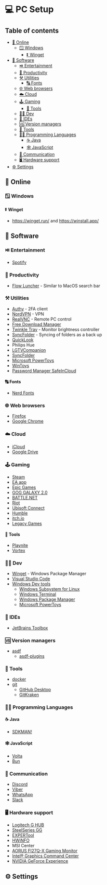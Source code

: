 # 💻 PC Setup <!-- omit from toc -->

## Table of contents <!-- omit from toc -->

- [🛜 Online](#-online)
  - [🪟 Windows](#-windows)
    - [⏬ Winget](#-winget)
- [📃 Software](#-software)
  - [⏯️ Entertainment](#️-entertainment)
  - [💯 Productivity](#-productivity)
  - [⚒️ Utilities](#️-utilities)
    - [🔠 Fonts](#-fonts)
  - [🌐 Web browsers](#-web-browsers)
  - [☁️ Cloud](#️-cloud)
  - [🕹️ Gaming](#️-gaming)
    - [🔧 Tools](#-tools)
  - [🧑‍💻 Dev](#-dev)
  - [🧠 IDEs](#-ides)
  - [🆚 Version managers](#-version-managers)
  - [📝 Tools](#-tools-1)
  - [🧑‍💻 Programming Languages](#-programming-languages)
    - [☕ Java](#-java)
    - [🕸️ JavaScript](#️-javascript)
  - [💬 Communication](#-communication)
  - [🖥️ Hardware support](#️-hardware-support)
- [⚙️ Settings](#️-settings)

## 🛜 Online

### 🪟 Windows

#### ⏬ Winget

- <https://winget.run/> and <https://winstall.app/>

## 📃 Software

### ⏯️ Entertainment

- [Spotify](https://www.spotify.com/)

### 💯 Productivity

- [Flow Luncher](https://www.flowlauncher.com/) - Similar to MacOS search bar

### ⚒️ Utilities

- [Authy](https://authy.com/) - 2FA client
- [NordVPN](https://nordvpn.com/) - VPN
- [RealVNC](https://www.realvnc.com/en/) - Remote PC control
- [Free Download Manager](https://www.freedownloadmanager.org/)
- [Twinkle Tray](https://apps.microsoft.com/store/detail/twinkle-tray-brightness-slider/9PLJWWSV01LK?hl=en-us&gl=us) - Monitor brightness controller
- [SyncFolder](https://apps.microsoft.com/store/detail/syncfolder/9NC73MJWHSWW?hl=en-us&gl=us) - Syncing of folders as a back up
- [QuickLook](https://apps.microsoft.com/store/detail/quicklook/9NV4BS3L1H4S)
- Philips Hue
- [LGTVCompanion](https://github.com/JPersson77/LGTVCompanion)
- [SyncFolder](http://syncfolder.cwwonline.be/)
- [Microsoft PowerToys](https://learn.microsoft.com/en-us/windows/powertoys/)
- [WinToys](https://apps.microsoft.com/detail/wintoys/9P8LTPGCBZXD)
- [Password Manager SafeInCloud](https://www.safe-in-cloud.com/en/index.html)

#### 🔠 Fonts

- [Nerd Fonts](https://www.nerdfonts.com/)

### 🌐 Web browsers

- [Firefox](https://www.mozilla.org/en-GB/firefox/new/)
- [Google Chrome](https://www.google.com/intl/en_uk/chrome/)

### ☁️ Cloud

- [iCloud](https://www.icloud.com/)
- [Google Drive](https://www.google.com/drive/)

### 🕹️ Gaming

- [Steam](https://store.steampowered.com/)
- [EA app](https://www.ea.com/ea-app)
- [Epic Games](https://store.epicgames.com/)
- [GOG GALAXY 2.0](https://www.gog.com/galaxy)
- [BATTLE.NET](https://www.blizzard.com/en-gb/apps/battle.net/desktop)
- [Riot](https://www.riotgames.com/en)
- [Ubisoft Connect](https://ubisoftconnect.com/)
- [Humble](https://www.humblebundle.com/)
- [itch.io](https://itch.io/)
- [Legacy Games](https://legacygames.com/gameslauncher/)

#### 🔧 Tools

- [Playnite](https://playnite.link/)
- [Vortex](https://www.nexusmods.com/about/vortex/)

### 🧑‍💻 Dev

- [Winget](https://learn.microsoft.com/en-us/windows/package-manager/winget/) - Windows Package Manager
- [Visual Studio Code](https://code.visualstudio.com/)
- [Windows Dev tools](https://learn.microsoft.com/en-us/windows/dev-environment/)
  - [Windows Subsystem for Linux](https://learn.microsoft.com/en-us/windows/wsl/)
  - [Windows Terminal](https://learn.microsoft.com/en-us/windows/terminal/)
  - [Windows Package Manager](https://learn.microsoft.com/en-us/windows/package-manager/)
  - [Microsoft PowerToys](https://learn.microsoft.com/en-us/windows/powertoys/)

### 🧠 IDEs

- [JetBrains Toolbox](https://www.jetbrains.com/toolbox-app/)

### 🆚 Version managers

- [asdf](https://asdf-vm.com/)
  - [asdf-plugins](https://github.com/asdf-vm/asdf-plugins)

### 📝 Tools

- [docker](https://www.docker.com/)
- [git](https://git-scm.com/)
  - [GitHub Desktop](https://desktop.github.com/)
  - [GitKraken](https://www.gitkraken.com/)

### 🧑‍💻 Programming Languages

#### ☕ Java

- [SDKMAN!](https://sdkman.io/)

#### 🕸️ JavaScript

- [Volta](https://volta.sh/)
- [Bun](https://bun.sh/)

### 💬 Communication

- [Discord](https://discord.com/)
- [Viber](https://www.viber.com/en/)
- [WhatsApp](https://www.whatsapp.com/)
- [Slack](https://slack.com/)

### 🖥️ Hardware support

- [Logitech G HUB](https://www.logitechg.com/en-us/innovation/g-hub.html)
- [SteelSeries GG](https://steelseries.com/gg)
- [EXPERTool](https://www.gainward.com/main/download.php)
- [HWiNFO](https://www.hwinfo.com/)
- MSI Center
- [AORUS FI27Q-X Gaming Monitor](https://www.gigabyte.com/Monitor/AORUS-FI27Q-X/support)
- [Intel® Graphics Command Center](https://www.intel.com/content/www/us/en/products/docs/graphics/graphics-command-center.html)
- [NVIDIA GeForce Experience](https://www.nvidia.com/en-gb/geforce/geforce-experience/)

## ⚙️ Settings
